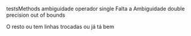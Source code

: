 testsMethods ambiguidade
operador single  Falta a Ambiguidade
double precision  out of bounds



O resto ou tem linhas trocadas ou já tá bem

